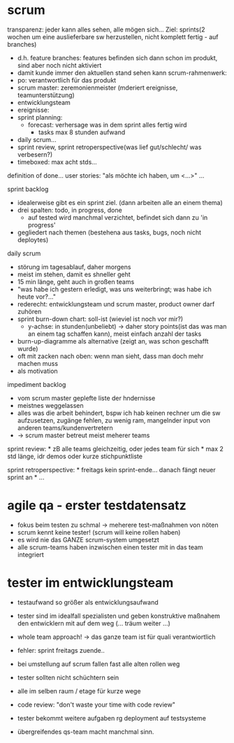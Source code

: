 scrum
===

transparenz: jeder kann alles sehen, alle mögen sich...
Ziel: sprints(2 wochen um eine auslieferbare sw herzustellen, nicht komplett fertig - auf branches)
  * d.h. feature branches: features befinden sich dann schon im produkt, sind aber noch nicht aktiviert
  * damit kunde immer den aktuellen stand sehen kann
scrum-rahmenwerk:
  * po: verantwortlich für das produkt
  * scrum master: zeremonienmeister (mderiert ereignisse, teamunterstützung)
  * entwicklungsteam
  * ereignisse:
  * sprint planning:
    * forecast: verhersage was in dem sprint alles fertig wird
        * tasks max 8 stunden aufwand
  * daily scrum...
  * sprint review, sprint retroperspective(was lief gut/schlecht/ was verbesern?)
  * timeboxed: max acht stds...

definition of done...
user stories: "als <wer> möchte ich <was> haben, um <...>"
...

sprint backlog
  * idealerweise gibt es ein sprint ziel. (dann arbeiten alle an einem thema)
  * drei spalten: todo, in progress, done
    * auf tested wird manchmal verzichtet, befindet sich dann zu 'in progress'
  * gegliedert nach themen (bestehena aus tasks, bugs, noch nicht deploytes)

daily scrum
  * störung im tagesablauf, daher morgens
  * meist im stehen, damit es shneller geht
  * 15 min länge, geht auch in großen teams
  * "was habe ich gestern erledigt, was uns weiterbringt; was habe ich heute vor?..."
  * rederecht: entwicklungsteam und scrum master, product owner darf zuhören
  * sprint burn-down chart: soll-ist (wieviel ist noch vor mir?)
    * y-achse: in stunden(unbeliebt) -> daher story points(ist das was man an einem tag schaffen kann), meist einfach anzahl der tasks
  * burn-up-diagramme als alternative (zeigt an, was schon geschafft wurde)
  * oft mit zacken nach oben: wenn man sieht, dass man doch mehr machen muss
  * als motivation

impediment backlog
  * vom scrum master geplefte liste der hndernisse
  * meistnes weggelassen
  * alles was die arbeit behindert, bspw ich hab keinen rechner um die sw aufzusetzen, zugänge fehlen, zu wenig ram, mangelnder input von anderen teams/kundenvertretern
  * -> scrum master betreut meist meherer teams

  sprint review:
    * zB alle teams gleichzeitig, oder jedes team für sich
    * max 2 std länge, idr demos oder kurze stichpunktliste

  sprint retroperspective:
    * freitags kein sprint-ende... danach fängt neuer sprint an
    * ...

  agile qa - erster testdatensatz
  ===
  * fokus beim testen zu schmal -> meherere test-maßnahmen von nöten
  * scrum kennt keine tester! (scrum will keine rollen haben)
  * es wird nie das GANZE scrum-system umgesetzt
  * alle scrum-teams haben inzwischen einen tester mit in das team integriert

  tester im entwicklungsteam
  ===
  * testaufwand so größer als entwicklungsaufwand
  * tester sind im idealfall spezialisten und geben konstruktive maßnahem den entwicklern mit auf dem weg (... träum weiter ...)
  * whole team approach! -> das ganze team ist für quali verantwiortlich

  * fehler: sprint freitags zuende..
  * bei umstellung auf scrum fallen fast alle alten rollen weg
  * tester sollten nicht schüchtern sein
  * alle im selben raum / etage für kurze wege
  * code review: "don't waste your time with code review"
  *  tester bekommt weitere aufgaben rg deployment auf testsysteme
  * übergreifendes qs-team macht manchmal sinn.
